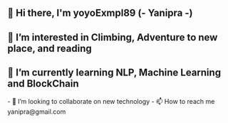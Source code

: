 <h2><b>👋 Hi there, I'm yoyoExmpl89 (- Yanipra -) </b></h2>
<h2><b>👀 I’m interested in Climbing, Adventure to new place, and reading </b> </h2>
<h2> 🌱 I’m currently learning <b>NLP, Machine Learning and BlockChain</b></h2>
- 💞️ I’m looking to collaborate on new technology
- 📫 How to reach me yanipra@gmail.com

<!---
yoyoExmpl89/yoyoExmpl89 is a ✨ special ✨ repository because its `README.md` (this file) appears on your GitHub profile.
You can click the Preview link to take a look at your changes.
--->
